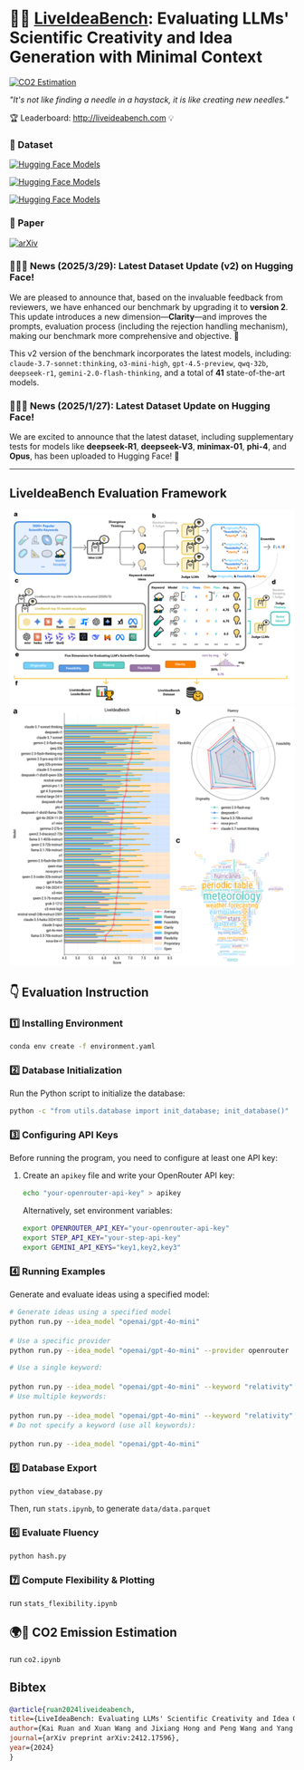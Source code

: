 # 🤖💡 [LiveIdeaBench](http://liveideabench.com): Evaluating LLMs' Scientific Creativity and Idea Generation with Minimal Context

[![CO2 Estimation](https://img.shields.io/badge/🌍🌱-CO2%20Estimation-brightgreen)](https://github.com/x66ccff/liveideabench/co2.ipynb)

_"It's not like finding a needle in a haystack, it is like creating new needles."_


🏆 Leaderboard: http://liveideabench.com 💡

### 🤗 Dataset

[![Hugging Face Models](https://img.shields.io/badge/%F0%9F%A4%97%20Hugging%20Face-DatasetV1-yellow)](https://huggingface.co/datasets/6cf/liveideabench)

[![Hugging Face Models](https://img.shields.io/badge/%F0%9F%A4%97%20Hugging%20Face-DatasetV1_DLC_250127-yellow)](https://huggingface.co/datasets/6cf/liveideabench-DLC-250127)

[![Hugging Face Models](https://img.shields.io/badge/%F0%9F%A4%97%20Hugging%20Face-DatasetV2-yellow)](https://huggingface.co/datasets/6cf/liveideabench-v2)

### 📃 Paper

[![arXiv](https://img.shields.io/badge/arXiv-2412.17596-b31b1b.svg)](https://arxiv.org/abs/2412.17596)


### 🧠✨🎉 News (2025/3/29): Latest Dataset Update (v2) on Hugging Face! 

We are pleased to announce that, based on the invaluable feedback from reviewers, we have enhanced our benchmark by upgrading it to **version 2**. This update introduces a new dimension—**Clarity**—and improves the prompts, evaluation process (including the rejection handling mechanism), making our benchmark more comprehensive and objective. 🚀

This v2 version of the benchmark incorporates the latest models, including: `claude-3.7-sonnet:thinking`, `o3-mini-high`, `gpt-4.5-preview`, `qwq-32b`, `deepseek-r1`, `gemini-2.0-flash-thinking`, and a total of **41** state-of-the-art models.

### 🧠✨🎉 News (2025/1/27): Latest Dataset Update on Hugging Face! 

We are excited to announce that the latest dataset, including supplementary tests for models like **deepseek-R1**, **deepseek-V3**, **minimax-01**, **phi-4**, and **Opus**, has been uploaded to Hugging Face! 🚀

---

## LiveIdeaBench Evaluation Framework
![LiveIdeaBench Evaluation Framework](./assets/image.png)
![Leaderboard](./assets/bench.png)

## 👇 Evaluation Instruction

### 1️⃣ Installing Environment

```bash
conda env create -f environment.yaml
```

### 2️⃣ Database Initialization

Run the Python script to initialize the database:
```bash
python -c "from utils.database import init_database; init_database()"
```

### 3️⃣ Configuring API Keys

Before running the program, you need to configure at least one API key:

1. Create an `apikey` file and write your OpenRouter API key:
   ```bash
   echo "your-openrouter-api-key" > apikey
   ```

   Alternatively, set environment variables:
   ```bash
   export OPENROUTER_API_KEY="your-openrouter-api-key"
   export STEP_API_KEY="your-step-api-key"
   export GEMINI_API_KEYS="key1,key2,key3"
   ```

### 4️⃣ Running Examples

Generate and evaluate ideas using a specified model:

```bash
# Generate ideas using a specified model
python run.py --idea_model "openai/gpt-4o-mini"

# Use a specific provider
python run.py --idea_model "openai/gpt-4o-mini" --provider openrouter
```

```bash
# Use a single keyword:

python run.py --idea_model "openai/gpt-4o-mini" --keyword "relativity"
# Use multiple keywords:

python run.py --idea_model "openai/gpt-4o-mini" --keyword "relativity" "periodic table"
# Do not specify a keyword (use all keywords):

python run.py --idea_model "openai/gpt-4o-mini"
```

### 5️⃣ Database Export

```bash
python view_database.py      
```
Then, run `stats.ipynb`, to generate `data/data.parquet`

### 6️⃣ Evaluate Fluency

```bash
python hash.py
```

### 7️⃣ Compute Flexibility & Plotting

run `stats_flexibility.ipynb`


## 🌍🌱 CO2 Emission Estimation

run `co2.ipynb`




## Bibtex


```bibtex
@article{ruan2024liveideabench,
title={LiveIdeaBench: Evaluating LLMs' Scientific Creativity and Idea Generation with Minimal Context},
author={Kai Ruan and Xuan Wang and Jixiang Hong and Peng Wang and Yang Liu and Hao Sun},
journal={arXiv preprint arXiv:2412.17596},
year={2024}
}
```
